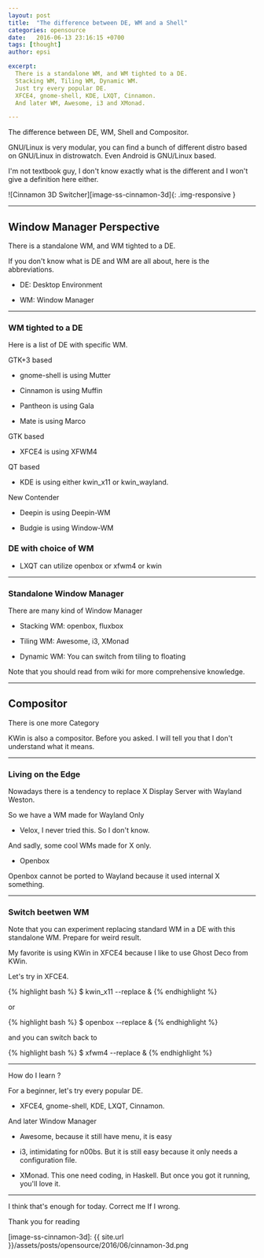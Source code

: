 ```yaml
---
layout: post
title:  "The difference between DE, WM and a Shell"
categories: opensource
date:   2016-06-13 23:16:15 +0700
tags: [thought]
author: epsi

excerpt:
  There is a standalone WM, and WM tighted to a DE.
  Stacking WM, Tiling WM, Dynamic WM.
  Just try every popular DE.
  XFCE4, gnome-shell, KDE, LXQT, Cinnamon.
  And later WM, Awesome, i3 and XMonad.

---
```


The difference between DE, WM, Shell and Compositor.

GNU/Linux is very modular,
you can find a bunch of different distro 
based on GNU/Linux in distrowatch. 
Even Android is GNU/Linux based.

I'm not textbook guy, 
I don't know exactly what is the different
and I won't give a definition here either.

![Cinnamon 3D Switcher][image-ss-cinnamon-3d]{: .img-responsive }


-- -- --

## Window Manager Perspective

There is a standalone WM, and WM tighted to a DE.

If you don't know what is DE and WM are all about,
here is the abbreviations.

* DE: Desktop Environment

* WM: Window Manager

-- -- --


### WM tighted to a DE

Here is a list of DE with specific WM.


GTK+3 based

* gnome-shell is using Mutter

* Cinnamon is using Muffin

* Pantheon is using Gala

* Mate is using Marco


GTK based

* XFCE4 is using XFWM4


QT based

* KDE is using either kwin_x11 or kwin_wayland.


New Contender
 
* Deepin is using Deepin-WM

* Budgie is using Window-WM


### DE with choice of WM

* LXQT can utilize openbox or xfwm4 or kwin

-- -- --

### Standalone Window Manager

There are many kind of Window Manager

* Stacking WM: openbox, fluxbox

* Tiling WM: Awesome, i3, XMonad

* Dynamic WM: You can switch from tiling to floating

Note that you should read from wiki for more comprehensive knowledge.

-- -- --

## Compositor

There is one more Category

KWin is also a compositor. 
Before you asked. I will tell you that I don't understand what it means.

-- -- --

### Living on the Edge

Nowadays there is a tendency to 
replace X Display Server with Wayland Weston.

So we have a WM made for Wayland Only

* Velox, I never tried this. So I don't know.

And sadly, some cool WMs made for X only.

* Openbox 

Openbox cannot be ported to Wayland
because it used internal X something.

-- -- --

### Switch beetwen WM

Note that you can experiment replacing 
standard WM in a DE with this standalone WM. 
Prepare for weird result.

My favorite is using KWin in XFCE4
because I like to use Ghost Deco from KWin.

Let's try in XFCE4.

{% highlight bash %}
 $ kwin_x11 --replace &
{% endhighlight %}

or

{% highlight bash %}
 $ openbox --replace &
{% endhighlight %}

and you can switch back to 

{% highlight bash %}
 $ xfwm4 --replace &
{% endhighlight %}

-- -- --

How do I learn ?

For a beginner,
let's try every popular DE.

* XFCE4, gnome-shell, KDE, LXQT, Cinnamon.

And later Window Manager

* Awesome, because it still have menu, it is easy

* i3, intimidating for n00bs. But it is still easy because it only needs a configuration file.

* XMonad. This one need coding, in Haskell. But once you got it running, you'll love it.



-- -- --

I think that's enough for today.
Correct me If I wrong.

Thank you for reading





[//]: <> ( -- -- -- links below -- -- -- )

[image-ss-cinnamon-3d]: {{ site.url }}/assets/posts/opensource/2016/06/cinnamon-3d.png

